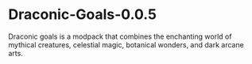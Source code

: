 # Draconic-Goals-0.0.5
 Draconic goals is a modpack that combines the enchanting world of mythical creatures, celestial magic, botanical wonders, and dark arcane arts.
